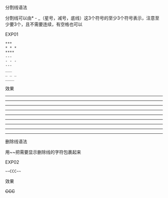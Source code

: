 分割线语法

分割线可以由* - _（星号，减号，底线）这3个符号的至少3个符号表示，注意至少要3个，且不需要连续，有空格也可以

EXP01

```
***
* * *
****
---
- - - 
---
___
_ _ _
____
```

效果

***
* * *
****
---
- - - 
---
___
_ _ _
____

删除线语法

用~~把需要显示删除线的字符包裹起来

EXP02

` ~~CCC~~ `

效果

~~CCC~~

